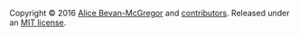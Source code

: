 Copyright © 2016 [Alice Bevan-McGregor](https://github.com/amcgregor/) and [contributors](https://github.com/marrow/mongo/graphs/contributors "GitHub Contributors"). Released under an [MIT license](/license.md).
